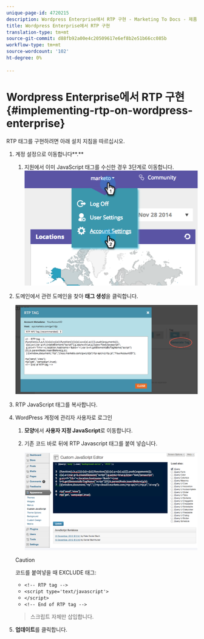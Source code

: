 ```yaml
---
unique-page-id: 4720215
description: Wordpress Enterprise에서 RTP 구현 - Marketing To Docs - 제품 설명서
title: Wordpress Enterprise에서 RTP 구현
translation-type: tm+mt
source-git-commit: d88fb92a00e4c20509617e6ef8b2e51b66cc085b
workflow-type: tm+mt
source-wordcount: '102'
ht-degree: 0%

---
```



# Wordpress Enterprise에서 RTP 구현 {#implementing-rtp-on-wordpress-enterprise}

RTP 태그를 구현하려면 아래 설치 지침을 따르십시오.

1. 계정 설정으로 이동합니다**.**

   1. 지원에서 이미 JavaScript 태그를 수신한 경우 3단계로 이동합니다.\
      ![](assets/image2014-11-30-15-3a19-3a21-3.png)

1. 도메인에서 관련 도메인을 찾아 **태그 생성**&#x200B;을 클릭합니다.

   ![](assets/image2014-11-30-15-3a20-3a17-3.png)

1. RTP JavaScript 태그를 복사합니다.
1. WordPress 계정에 관리자 사용자로 로그인

   1. **모양**&#x200B;에서 **사용자 지정 JavaScript**&#x200B;로 이동합니다.
   1. 기존 코드 바로 뒤에 RTP Javascript 태그를 붙여 넣습니다.

      ![](assets/image2014-12-3-17-3a51-3a46.png)
   >[!CAUTION]
   >
   >코드를 붙여넣을 때 EXCLUDE 태그:
   >
   >* `<!-- RTP tag -->`
   >* `<script type='text/javascript'>`
   >* `</script>`
   >* `<!-- End of RTP tag -->`

   >    
   >스크립트 자체만 삽입합니다.

1. **업데이트**&#x200B;를 클릭합니다.
